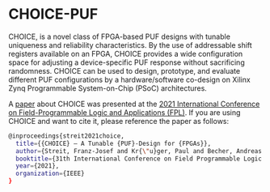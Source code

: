 # CHOICE-PUF
CHOICE, is a novel class of FPGA-based PUF designs with tunable uniqueness and reliability characteristics. By the use of addressable shift registers available on an FPGA, CHOICE provides a wide configuration space for adjusting a device-specific PUF response without sacrificing randomness. CHOICE can be used to design, prototype, and evaluate different PUF configurations by a hardware/software co-design on Xilinx Zynq Programmable System-on-Chip (PSoC) architectures.

A [paper](https://www.researchgate.net/publication/330728498_Model-Based_Design_Automation_of_HardwareSoftware_Co-Designs_for_Xilinx_Zynq_PSoCs) about CHOICE was presented at the [2021 International Conference on Field-Programmable Logic and Applications (FPL)](https://cfaed.tu-dresden.de/fpl2021/welcome-to-fpl2021). If you are using CHOICE and want to cite it, please reference the paper as follows: 

```bash
@inproceedings{streit2021choice,
  title={{CHOICE} – A Tunable {PUF}-Design for {FPGAs}},
  author={Streit, Franz-Josef and Kr{\"u}ger, Paul and Becher, Andreas and Schlumberger, Jens and Wildermann, Stefan and Teich, J{\"u}rgen},
  booktitle={31th International Conference on Field Programmable Logic and Applications (FPL)},
  year={2021},
  organization={IEEE}
}
```
